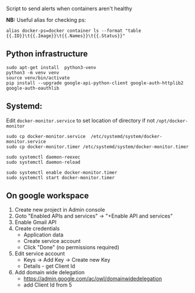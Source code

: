 Script to send alerts when containers aren't healthy

**NB:** Useful alias for checking ps:

`alias docker-ps=docker container ls --format "table {{.ID}}\t{{.Image}}\t{{.Names}}\t{{.Status}}"`

## Python infrastructure

```
sudo apt-get install  python3-venv
python3 -m venv venv
source venv/bin/activate
pip install --upgrade google-api-python-client google-auth-httplib2 google-auth-oauthlib
```

## Systemd:

Edit `docker-monitor.service` to set location of directory if not `/opt/docker-monitor`

```
sudo cp docker-monitor.service  /etc/systemd/system/docker-monitor.service
sudo cp docker-monitor.timer /etc/systemd/system/docker-monitor.timer

sudo systemctl daemon-reexec
sudo systemctl daemon-reload

sudo systemctl enable docker-monitor.timer
sudo systemctl start docker-monitor.timer
```

## On google workspace

1.  Create new project in Admin console
2.  Goto "Enabled APIs and services" -> "+Enable API and services"
3.  Enable Gmail API
4.  Create credentials
    - Application data
    - Create service account
    - Click "Done" (no permissions required)
5.  Edit service account
    - Keys -> Add Key -> Create new Key
    - Details - get Client Id
6.  Add domain wide delegation
    - https://admin.google.com/ac/owl/domainwidedelegation
    - add Client Id from 5
